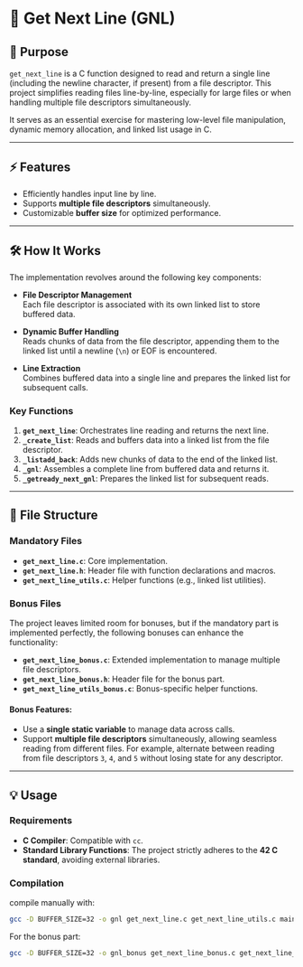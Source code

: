 # 📄 Get Next Line (GNL)

## 📝 Purpose
`get_next_line` is a C function designed to read and return a single line (including the newline character, if present) from a file descriptor. This project simplifies reading files line-by-line, especially for large files or when handling multiple file descriptors simultaneously.  

It serves as an essential exercise for mastering low-level file manipulation, dynamic memory allocation, and linked list usage in C.  

---

## ⚡ Features
- Efficiently handles input line by line.
- Supports **multiple file descriptors** simultaneously.
- Customizable **buffer size** for optimized performance.

---

## 🛠️ How It Works
The implementation revolves around the following key components:

- **File Descriptor Management**  
  Each file descriptor is associated with its own linked list to store buffered data.

- **Dynamic Buffer Handling**  
  Reads chunks of data from the file descriptor, appending them to the linked list until a newline (`\n`) or EOF is encountered.

- **Line Extraction**  
  Combines buffered data into a single line and prepares the linked list for subsequent calls.  

### Key Functions
1. **`get_next_line`**: Orchestrates line reading and returns the next line.
2. **`_create_list`**: Reads and buffers data into a linked list from the file descriptor.
3. **`_listadd_back`**: Adds new chunks of data to the end of the linked list.
4. **`_gnl`**: Assembles a complete line from buffered data and returns it.
5. **`_getready_next_gnl`**: Prepares the linked list for subsequent reads.

---

## 📂 File Structure

### Mandatory Files
- **`get_next_line.c`**: Core implementation.  
- **`get_next_line.h`**: Header file with function declarations and macros.  
- **`get_next_line_utils.c`**: Helper functions (e.g., linked list utilities).  

### Bonus Files
The project leaves limited room for bonuses, but if the mandatory part is implemented perfectly, the following bonuses can enhance the functionality:  
- **`get_next_line_bonus.c`**: Extended implementation to manage multiple file descriptors.  
- **`get_next_line_bonus.h`**: Header file for the bonus part.  
- **`get_next_line_utils_bonus.c`**: Bonus-specific helper functions.  

#### Bonus Features:
- Use a **single static variable** to manage data across calls.  
- Support **multiple file descriptors** simultaneously, allowing seamless reading from different files. For example, alternate between reading from file descriptors `3`, `4`, and `5` without losing state for any descriptor.

---

## 💡 Usage

### Requirements
- **C Compiler**: Compatible with `cc`.  
- **Standard Library Functions**: The project strictly adheres to the **42 C standard**, avoiding external libraries.

### Compilation
compile manually with:
```bash
gcc -D BUFFER_SIZE=32 -o gnl get_next_line.c get_next_line_utils.c main.c
```
For the bonus part:
```bash
gcc -D BUFFER_SIZE=32 -o gnl_bonus get_next_line_bonus.c get_next_line_utils_bonus.c main.c
```
